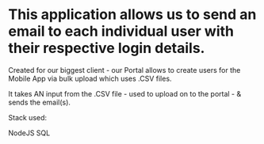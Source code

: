 # This application allows us to send an email to each individual user with their respective login details.

Created for our biggest client - our Portal allows to create users for the Mobile App via bulk upload which uses .CSV files.

It takes AN input from the .CSV file - used to upload on to the portal - & sends the email(s).

Stack used:

NodeJS
SQL
